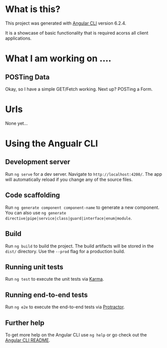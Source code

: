 # What is this?

This project was generated with [Angular CLI](https://github.com/angular/angular-cli) version 6.2.4. 

It is a showcase of basic functionality that is required acorss all client applications.

# What I am working on ....

## POSTing Data

Okay, so I have a simple GET/Fetch working. Next up? POSTing a Form.

# Urls

None yet...

# Using the Angualr CLI 

## Development server

Run `ng serve` for a dev server. Navigate to `http://localhost:4200/`. The app will automatically reload if you change any of the source files.

## Code scaffolding

Run `ng generate component component-name` to generate a new component. You can also use `ng generate directive|pipe|service|class|guard|interface|enum|module`.

## Build

Run `ng build` to build the project. The build artifacts will be stored in the `dist/` directory. Use the `--prod` flag for a production build.

## Running unit tests

Run `ng test` to execute the unit tests via [Karma](https://karma-runner.github.io).

## Running end-to-end tests

Run `ng e2e` to execute the end-to-end tests via [Protractor](http://www.protractortest.org/).

## Further help

To get more help on the Angular CLI use `ng help` or go check out the [Angular CLI README](https://github.com/angular/angular-cli/blob/master/README.md).
